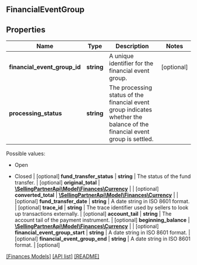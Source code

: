 ## FinancialEventGroup

## Properties

Name | Type | Description | Notes
------------ | ------------- | ------------- | -------------
**financial_event_group_id** | **string** | A unique identifier for the financial event group. | [optional]
**processing_status** | **string** | The processing status of the financial event group indicates whether the balance of the financial event group is settled.

Possible values:

* Open

* Closed | [optional]
**fund_transfer_status** | **string** | The status of the fund transfer. | [optional]
**original_total** | [**\SellingPartnerApi\Model\Finances\Currency**](Currency.md) |  | [optional]
**converted_total** | [**\SellingPartnerApi\Model\Finances\Currency**](Currency.md) |  | [optional]
**fund_transfer_date** | **string** | A date string in ISO 8601 format. | [optional]
**trace_id** | **string** | The trace identifier used by sellers to look up transactions externally. | [optional]
**account_tail** | **string** | The account tail of the payment instrument. | [optional]
**beginning_balance** | [**\SellingPartnerApi\Model\Finances\Currency**](Currency.md) |  | [optional]
**financial_event_group_start** | **string** | A date string in ISO 8601 format. | [optional]
**financial_event_group_end** | **string** | A date string in ISO 8601 format. | [optional]

[[Finances Models]](../) [[API list]](../../Api) [[README]](../../../README.md)
